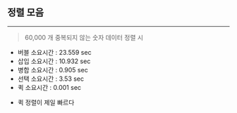 ## 정렬 모음
----
> 60,000 개 중복되지 않는 숫자 데이터 정렬 시
- 버블 소요시간 : 23.559 sec
- 삽입 소요시간 : 10.932 sec
- 병합 소요시간 : 0.905 sec
- 선택 소요시간 : 3.53 sec
- 퀵 소요시간 : 0.001 sec

* 퀵 정렬이 제일 빠르다